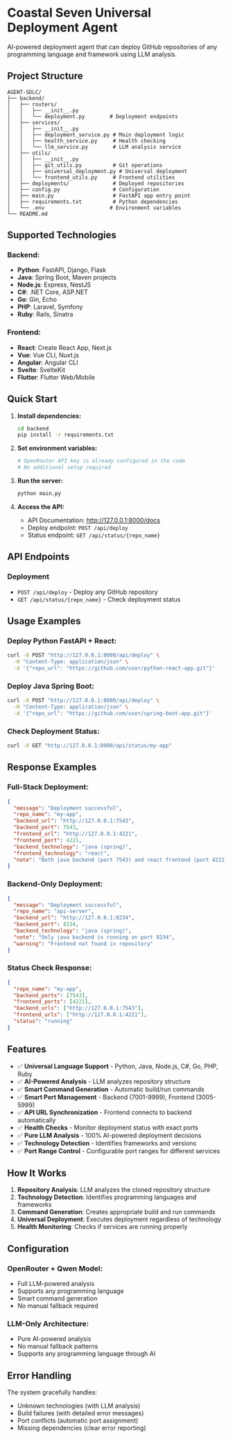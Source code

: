 # Coastal Seven Universal Deployment Agent

AI-powered deployment agent that can deploy GitHub repositories of any programming language and framework using LLM analysis.

## Project Structure

```
AGENT-SDLC/
├── backend/
│   ├── routers/
│   │   ├── __init__.py
│   │   └── deployment.py        # Deployment endpoints
│   ├── services/
│   │   ├── __init__.py
│   │   ├── deployment_service.py # Main deployment logic
│   │   ├── health_service.py     # Health checking
│   │   └── llm_service.py        # LLM analysis service
│   ├── utils/
│   │   ├── __init__.py
│   │   ├── git_utils.py          # Git operations
│   │   ├── universal_deployment.py # Universal deployment
│   │   └── frontend_utils.py     # Frontend utilities
│   ├── deployments/              # Deployed repositories
│   ├── config.py                 # Configuration
│   ├── main.py                   # FastAPI app entry point
│   ├── requirements.txt          # Python dependencies
│   └── .env                     # Environment variables
└── README.md
```

## Supported Technologies

### Backend:
- **Python**: FastAPI, Django, Flask
- **Java**: Spring Boot, Maven projects
- **Node.js**: Express, NestJS
- **C#**: .NET Core, ASP.NET
- **Go**: Gin, Echo
- **PHP**: Laravel, Symfony
- **Ruby**: Rails, Sinatra

### Frontend:
- **React**: Create React App, Next.js
- **Vue**: Vue CLI, Nuxt.js
- **Angular**: Angular CLI
- **Svelte**: SvelteKit
- **Flutter**: Flutter Web/Mobile

## Quick Start

1. **Install dependencies:**
   ```bash
   cd backend
   pip install -r requirements.txt
   ```

2. **Set environment variables:**
   ```bash
   # OpenRouter API key is already configured in the code
   # No additional setup required
   ```

3. **Run the server:**
   ```bash
   python main.py
   ```

4. **Access the API:**
   - API Documentation: http://127.0.0.1:8000/docs
   - Deploy endpoint: `POST /api/deploy`
   - Status endpoint: `GET /api/status/{repo_name}`

## API Endpoints

### Deployment
- `POST /api/deploy` - Deploy any GitHub repository
- `GET /api/status/{repo_name}` - Check deployment status



## Usage Examples

### Deploy Python FastAPI + React:
```bash
curl -X POST "http://127.0.0.1:8000/api/deploy" \
  -H "Content-Type: application/json" \
  -d '{"repo_url": "https://github.com/user/python-react-app.git"}'
```

### Deploy Java Spring Boot:
```bash
curl -X POST "http://127.0.0.1:8000/api/deploy" \
  -H "Content-Type: application/json" \
  -d '{"repo_url": "https://github.com/user/spring-boot-app.git"}'
```

### Check Deployment Status:
```bash
curl -X GET "http://127.0.0.1:8000/api/status/my-app"
```

## Response Examples

### Full-Stack Deployment:
```json
{
  "message": "Deployment successful",
  "repo_name": "my-app",
  "backend_url": "http://127.0.0.1:7543",
  "backend_port": 7543,
  "frontend_url": "http://127.0.0.1:4221",
  "frontend_port": 4221,
  "backend_technology": "java (spring)",
  "frontend_technology": "react",
  "note": "Both java backend (port 7543) and react frontend (port 4221) are running"
}
```

### Backend-Only Deployment:
```json
{
  "message": "Deployment successful",
  "repo_name": "api-server",
  "backend_url": "http://127.0.0.1:8234",
  "backend_port": 8234,
  "backend_technology": "java (spring)",
  "note": "Only java backend is running on port 8234",
  "warning": "Frontend not found in repository"
}
```

### Status Check Response:
```json
{
  "repo_name": "my-app",
  "backend_ports": [7543],
  "frontend_ports": [4221],
  "backend_urls": ["http://127.0.0.1:7543"],
  "frontend_urls": ["http://127.0.0.1:4221"],
  "status": "running"
}
```

## Features

- ✅ **Universal Language Support** - Python, Java, Node.js, C#, Go, PHP, Ruby
- ✅ **AI-Powered Analysis** - LLM analyzes repository structure
- ✅ **Smart Command Generation** - Automatic build/run commands
- ✅ **Smart Port Management** - Backend (7001-9999), Frontend (3005-5999)
- ✅ **API URL Synchronization** - Frontend connects to backend automatically
- ✅ **Health Checks** - Monitor deployment status with exact ports
- ✅ **Pure LLM Analysis** - 100% AI-powered deployment decisions
- ✅ **Technology Detection** - Identifies frameworks and versions
- ✅ **Port Range Control** - Configurable port ranges for different services

## How It Works

1. **Repository Analysis**: LLM analyzes the cloned repository structure
2. **Technology Detection**: Identifies programming languages and frameworks
3. **Command Generation**: Creates appropriate build and run commands
4. **Universal Deployment**: Executes deployment regardless of technology
5. **Health Monitoring**: Checks if services are running properly

## Configuration

### OpenRouter + Qwen Model:
- Full LLM-powered analysis
- Supports any programming language
- Smart command generation
- No manual fallback required

### LLM-Only Architecture:
- Pure AI-powered analysis
- No manual fallback patterns
- Supports any programming language through AI

## Error Handling

The system gracefully handles:
- Unknown technologies (with LLM analysis)
- Build failures (with detailed error messages)
- Port conflicts (automatic port assignment)
- Missing dependencies (clear error reporting)